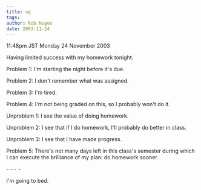```yaml
---
title: ug
tags: 
author: Rob Nugen
date: 2003-11-24
---
```


<p class=date>11:48pm JST Monday 24 November 2003</p>

<p>Having limited success with my homework tonight.</p>

<p>Problem 1: I'm starting the night before it's due.</p>

<p>Problem 2: I don't remember what was assigned.</p>

<p>Problem 3: I'm tired.</p>

<p>Problem 4: I'm not being graded on this, so I probably won't do
  it.</p>

<p>Unproblem 1: I see the value of doing homework.</p>

<p>Unproblem 2: I see that if I do homework, I'll probably do better
  in class.</p>

<p>Unproblem 3: I see that I have made progress.</p>

<p>Problem 5: There's not many days left in this class's semester
  during which I can execute the brilliance of my plan: do homework
  sooner.</p>

<p>- - - -</p>

<p>I'm going to bed.</p>
